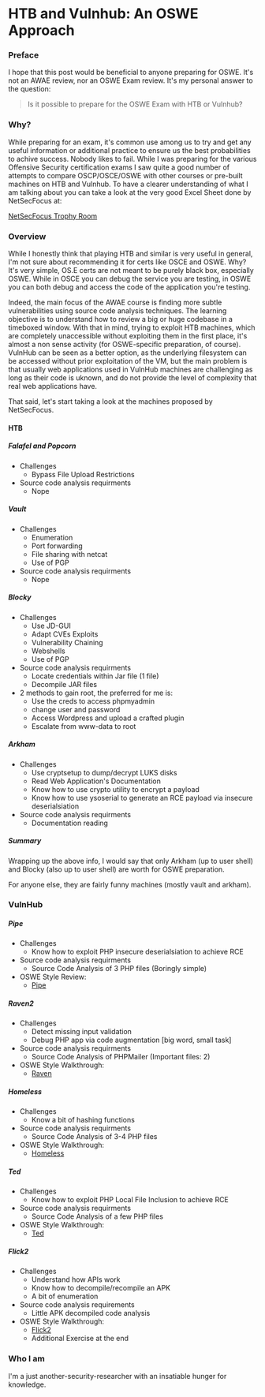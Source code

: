 # HTB and Vulnhub: An OSWE Approach

### Preface

I hope that this post would be beneficial to anyone preparing for OSWE. It's not an AWAE review, nor an OSWE Exam review. It's my personal answer to the question:
>Is it possible to prepare for the OSWE Exam with HTB or Vulnhub?

### Why?

While preparing for an exam, it's common use among us to try and get any useful information or additional practice to ensure us the best probabilities to achive success. Nobody likes to fail. While I was preparing for the various Offensive Security certification exams I saw quite a good number of attempts to compare OSCP/OSCE/OSWE with other courses or pre-built machines on HTB and Vulnhub. To have a clearer understanding of what I am talking about you can take a look at the very good Excel Sheet done by NetSecFocus at: 

[NetSecFocus Trophy Room](https://docs.google.com/spreadsheets/d/1dwSMIAPIam0PuRBkCiDI88pU3yzrqqHkDtBngUHNCw8/edit#gid=665299979)

### Overview

While I honestly think that playing HTB and similar is very useful in general, I'm not sure about recommending it for certs like OSCE and OSWE. Why? It's very simple, OS.E certs are not meant to be purely black box, especially OSWE.
While in OSCE you can debug the service you are testing, in OSWE you can both debug and access the code of the application you're testing.

Indeed, the main focus of the AWAE course is finding more subtle vulnerabilities using source code analysis techniques. The learning objective is to understand how to review a big or huge codebase in a timeboxed window. With that in mind, trying to exploit HTB machines, which are completely unaccessible without exploiting them in the first place, it's almost a non sense activity (for OSWE-specific preparation, of course). VulnHub can be seen as a better option, as the underlying filesystem can be accessed without prior exploitation of the VM, but the main problem is that usually web applications used in VulnHub machines are challenging as long as their code is uknown, and do not provide the level of complexity that real web applications have.

That said, let's start taking a look at the machines proposed by NetSecFocus.

#### HTB

##### Falafel and Popcorn

* Challenges
    - Bypass File Upload Restrictions 
* Source code analysis requirments
    - Nope

##### Vault

* Challenges
    - Enumeration
    - Port forwarding
    - File sharing with netcat
    - Use of PGP 
* Source code analysis requirments
    - Nope

##### Blocky

* Challenges
    - Use JD-GUI
    - Adapt CVEs Exploits
    - Vulnerability Chaining
    - Webshells
    - Use of PGP 
* Source code analysis requirments
    - Locate credentials within Jar file (1 file)
    - Decompile JAR files
* 2 methods to gain root, the preferred for me is:
    - Use the creds to access phpmyadmin
    - change user and password
    - Access Wordpress and upload a crafted plugin
    - Escalate from www-data to root

##### Arkham

* Challenges
    - Use cryptsetup to dump/decrypt LUKS disks
    - Read Web Application's Documentation
    - Know how to use crypto utility to encrypt a payload
    - Know how to use ysoserial to generate an RCE payload via insecure deserialsiation
* Source code analysis requirments
    - Documentation reading

##### Summary

Wrapping up the above info, I would say that only Arkham (up to user shell) and Blocky (also up to user shell) are worth for OSWE preparation.

For anyone else, they are fairly funny machines (mostly vault and arkham).

### VulnHub

##### Pipe

* Challenges
    - Know how to exploit PHP insecure deserialsiation to achieve RCE
* Source code analysis requirments
    - Source Code Analysis of 3 PHP files (Boringly simple)
* OSWE Style Review:
    - [Pipe](/offsec-certs/oswe/reviews/vulnhub/pipe.html)

##### Raven2

* Challenges
    - Detect missing input validation
    - Debug PHP app via code augmentation [big word, small task]
* Source code analysis requirments
    - Source Code Analysis of PHPMailer (Important files: 2)
* OSWE Style Walkthrough:
    - [Raven](/offsec-certs/oswe/reviews/vulnhub/raven.html)

##### Homeless

* Challenges
    - Know a bit of hashing functions
* Source code analysis requirments
    - Source Code Analysis of 3-4 PHP files
* OSWE Style Walkthrough:
    - [Homeless](/offsec-certs/oswe/reviews/vulnhub/homeless.html)

##### Ted

* Challenges
    - Know how to exploit PHP Local File Inclusion to achieve RCE
* Source code analysis requirments
    - Source Code Analysis of a few PHP files
* OSWE Style Walkthrough:
    - [Ted](/offsec-certs/oswe/reviews/vulnhub/ted.html)

##### Flick2

* Challenges
    - Understand how APIs work
    - Know how to decompile/recompile an APK
    - A bit of enumeration
* Source code analysis requirements
    - Little APK decompiled code analysis 
* OSWE Style Walkthrough:
    - [Flick2](/offsec-certs/oswe/reviews/vulnhub/flick2.html)
    - Additional Exercise at the end

### Who I am

I'm a just another-security-researcher with an insatiable hunger for knowledge.